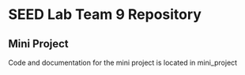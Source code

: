 # SEED Lab Team 9 Repository

## Mini Project
Code and documentation for the mini project is located in mini_project
